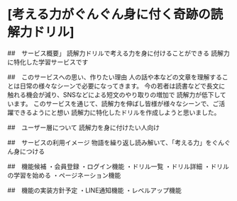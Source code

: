 # [考える力がぐんぐん身に付く奇跡の読解力ドリル]

##　サービス概要」
読解力ドリルで考える力を身に付けることができる
読解力に特化した学習サービスです

##　このサービスへの思い、作りたい理由
人の話や本などの文章を理解することは日常の様々なシーンで必要になってきます。
今の若者は読書などで長文に触れる機会が減り、SNSなどによる短文のやり取りの増加で
読解力が低下しています。
このサービスを通じて、読解力を伸ばし皆様が様々なシーンで、ご活躍できるようにと想い
読解力に特化したドリルを作成しようと思いました。

##　ユーザー層について
読解力を身に付けたい人向け

##　サービスの利用イメージ
物語を繰り返し読み解いて、「考える力」をぐんぐん身につける

##　機能候補
・会員登録
・ログイン機能
・ドリル一覧
・ドリル詳細
・ドリルの学習を始める
・ページネーション機能

##　機能の実装方針予定
・LINE通知機能
・レベルアップ機能
